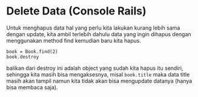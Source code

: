 # Delete Data (Console Rails)

Untuk menghapus data hal yang perlu kita lakukan kurang lebih sama dengan update, kita ambil terlebih dahulu data yang ingin dihapus dengan menggunakan method find kemudian baru kita hapus.

```
book = Book.find(2)
book.destroy
```

balikan dari destroy ini adalah object yang sudah kita hapus itu sendiri, sehingga kita masih bisa mengaksesnya, misal `book.title` maka data title masih akan tampil namun kita tidak akan bisa mengupdate datanya (hanya bisa membaca saja).
